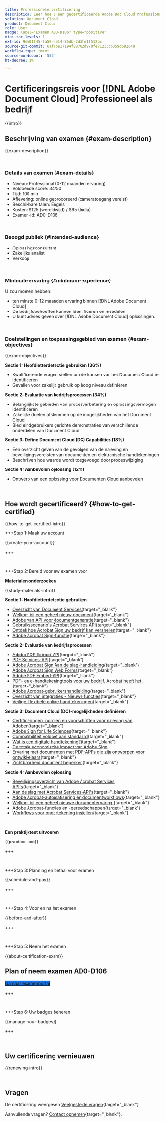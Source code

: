 ```yaml
---
title: Professionele certificering
description: Leer hoe u een gecertificeerde Adobe Doc Cloud Professional kunt worden.
solution: Document Cloud
product: Document Cloud
role: User
badge: label="Examen AD0-D106" type="positive"
mini-toc-levels: 1
exl-id: 9eb01f45-fa59-4e14-85db-2d3fe1f512bc
source-git-commit: 6afcbe17194f88702d978fe71233db359d682648
workflow-type: tm+mt
source-wordcount: '552'
ht-degree: 1%

---
```


# Certificeringsreis voor [!DNL Adobe Document Cloud] Professioneel als bedrijf

{{intro}}

## Beschrijving van examen {#exam-description}

{{exam-description}}

<br>

### Details van examen {#exam-details}

* Niveau: Professional (0-12 maanden ervaring)
* Voldoende score: 34/50
* Tijd: 100 min
* Aflevering: online geprocoreerd (cameratoegang vereist)
* Beschikbare talen: Engels
* Kosten: $125 (wereldwijd) / $95 (India)
* Examen-id: AD0-D106

<br>

### Beoogd publiek {#intended-audience}

* Oplossingsconsultant
* Zakelijke analist
* Verkoop

<br>

### Minimale ervaring {#minimum-experience}

U zou moeten hebben:

* ten minste 0-12 maanden ervaring binnen [!DNL Adobe Document Cloud]
* De bedrijfsbehoeften kunnen identificeren en meedelen
* U kunt advies geven over [!DNL Adobe Document Cloud] oplossingen.

<br>

### Doelstellingen en toepassingsgebied van examen {#exam-objectives}

{{exam-objectives}}

**Sectie 1: Hoofdletterdetectie gebruiken (36%)**

* Kwalificerende vragen stellen om de kansen van het Document Cloud te identificeren
* Gevallen voor zakelijk gebruik op hoog niveau definiëren

**Sectie 2: Evaluatie van bedrijfsprocessen (34%)**

* Belangrijkste gebieden van procesverbetering en oplossingsvermogen identificeren
* Zakelijke doelen afstemmen op de mogelijkheden van het Document Cloud
* Bied eindgebruikers gerichte demonstraties van verschillende onderdelen van Document Cloud

**Sectie 3: Define Document Cloud (DC) Capabilities (18%)**

* Een overzicht geven van de gevolgen van de naleving en beveiligingsvereisten van documenten en elektronische handtekeningen
* Beschrijven hoe waarde wordt toegevoegd door proceswijziging

**Sectie 4: Aanbevolen oplossing (12%)**

* Ontwerp van een oplossing voor Documenten Cloud aanbevelen

<br>

## Hoe wordt gecertificeerd? {#how-to-get-certified}

{{how-to-get-certified-intro}}

+++Stap 1: Maak uw account

{{create-your-account}}

+++

<br>

+++Stap 2: Bereid voor uw examen voor

**Materialen onderzoeken**

{{study-materials-intro}}

**Sectie 1: Hoofdletterdetectie gebruiken**

* [Overzicht van Document Services](https://developer.adobe.com/document-services/docs/overview/){target="_blank"}
* [Welkom bij een geheel nieuw document](https://www.adobe.com/documentcloud.html){target="_blank"}
* [Adobe van API voor documentgeneratie](https://developer.adobe.com/document-services/apis/doc-generation){target="_blank"}
* [Gebruiksscenario&#39;s Acrobat Services API](https://developer.adobe.com/document-services/use-cases/agreements-and-contracts/legal-contracts/){target="_blank"}
* [Ontdek hoe Acrobat Sign uw bedrijf kan versnellen](https://www.adobe.com/sign.html){target="_blank"}
* [Adobe Acrobat Sign-functie](https://www.adobe.com/sign/features.html){target="_blank"}

**Sectie 2: Evaluatie van bedrijfsprocessen**

* [Adobe PDF Extract-API](https://developer.adobe.com/document-services/apis/pdf-extract/){target="_blank"}
* [PDF Services-API](https://developer.adobe.com/document-services/docs/apis/){target="_blank"}
* [Adobe Acrobat Sign Aan de slag-handleiding](https://helpx.adobe.com/sign/using/get-started-guide.html){target="_blank"}
* [Adobe Acrobat Sign Web Forms](https://helpx.adobe.com/sign/config/web-forms.html){target="_blank"}
* [Adobe PDF Embed-API](https://developer.adobe.com/document-services/apis/pdf-embed/){target="_blank"}
* [PDF- en e-handtekeningtools voor uw bedrijf. Acrobat heeft het.](https://www.adobe.com/acrobat/business.html){target="_blank"}
* [Adobe Acrobat-gebruikershandleiding](https://helpx.adobe.com/acrobat/user-guide.html){target="_blank"}
* [Overzicht van integraties - Nieuwe functies](https://experienceleague.adobe.com/docs/document-cloud-learn/sign-learning-hub/integrations/integrations-overview.html#what%E2%80%99s-new){target="_blank"}
* [Veilige, flexibele online handtekeningen](https://www.adobe.com/sign/online-signature.html){target="_blank"}

**Sectie 3: Document Cloud (DC)-mogelijkheden definiëren**

* [Certificeringen, normen en voorschriften voor naleving van Adoben](https://www.adobe.com/trust/compliance/compliance-list.html){target="_blank"}
* [Adobe Sign for Life Sciences](https://www.adobe.com/content/dam/dx-dc/en/pdfs/adobe-sign-life-sciences-solution-brief-ue.pdf){target="_blank"}
* [Compatibiliteit voldoet aan standaard](https://www.adobe.com/documentcloud/resources/compliance.html){target="_blank"}
* [Wat is een digitale handtekening?](https://www.adobe.com/sign/digital-signatures.html){target="_blank"}
* [De totale economische impact van Adobe Sign](https://www.adobe.com/content/dam/dx-dc/pdf/total-economic-impact-adobe-sign-ue.pdf)
* [Ervaring met documenten met PDF-API&#39;s die zijn ontworpen voor ontwikkelaars](https://developer.adobe.com/document-services){target="_blank"}
* [Zichtbaarheid document beperken](https://helpx.adobe.com/sign/using/limited-document-visibility.html){target="_blank"}

**Sectie 4: Aanbevolen oplossing**

* [Beveiligingsoverzicht van Adobe Acrobat Services API&#39;s](https://www.adobe.com/content/dam/cc/en/trust-center/ungated/whitepapers/doc-cloud/adobe-document-services-security-overview.pdf){target="_blank"}
* [Aan de slag met Acrobat Services-API&#39;s](https://documentservices.adobe.com/dc-integration-creation-app-cdn/main.html){target="_blank"}
* [Adobe Acrobat-automatisering en documentworkflows](https://helpx.adobe.com/acrobat/kb/automation-and-document-workflows.html){target="_blank"}
* [Welkom bij een geheel nieuwe documentervaring.](https://www.adobe.com/documentcloud.html){target="_blank"}
* [Adobe Acrobat-functies en -gereedschappen](https://www.adobe.com/acrobat/features.html){target="_blank"}
* [Workflows voor ondertekening instellen](https://helpx.adobe.com/ca/sign/using/workflow-designer-signature-workflow.html){target="_blank"}

<br>

**Een praktijktest uitvoeren**

{{practice-test}}

+++

<br>

+++Stap 3: Planning en betaal voor examen

{{schedule-and-pay}}

+++

<br>

+++Stap 4: Voor en na het examen

{{before-and-after}}

+++

<br>

+++Stap 5: Neem het examen

{{about-certification-exam}}

## Plan of neem examen AD0-D106

<a href="https://www.certmetrics.com/adobe/candidate/examity_sso.aspx?eid=AD0-D106" target="_blank" class="spectrum-Button spectrum-Button--fill spectrum-Button--accent spectrum-Button--sizeM is-margin-bottom-big-big at-element-click-tracking" style="background-color:#1473E6">

<span class="spectrum-Button-label has-no-wrap">
   Ga naar examenportal
</span>
</a>

+++

<br>

+++Stap 6: Uw badges beheren

{{manage-your-badges}}

+++

<br>

## Uw certificering vernieuwen

{{renewing-intro}}

<br>

## Vragen

De certificering weergeven [Veelgestelde vragen](https://experienceleague.adobe.com/docs/certification/certification/faq.html){target="_blank"}.

Aanvullende vragen? [Contact opnemen](mailto:certif@adobe.com){target="_blank"}.
